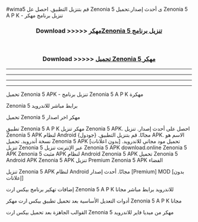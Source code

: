 #wima5 قم بتنزيل التطبيق. احصل عل Zenonia 5  ى أحدث إصدار.تحميل Zenonia 5  A P K - تنزيل برنامج مهكر



<div align="center">
<h3>Download >>>>> <a href="https://ar-sites.web.app/?ar= Zenonia 5 ">مهكرZenonia 5  تنزيل برنامج</a></h3><br>

<h3>Download >>>>> <a href="https://ar-sites.web.app/?ar= Zenonia 5 ">تحميل Zenonia 5  مهكر</a></h3>
</div>


----------------------------------------------------------

----------------------------------------------------------

----------------------------------------------------------

----------------------------------------------------------


تحميل Zenonia 5  APK - تنزيل برنامج Zenonia 5  A P K مهكرة

Zenonia 5  برابط مباشر للاندرويد

تحميل Zenonia 5  مهكر اخر اصدار

تطبيق Zenonia 5  A P K مهكر
تنزيل Zenonia 5  APK. احصل على أحدث إصدار.
تنزيل Zenonia 5  APK لنظام Android مجانًا.
قم بتنزيل التطبيق. {جودول} APK. الاسم هو نسخة أندرويد.
تحميل Zenonia 5  APK [بدون اعلانات]
تحميل مود مجاني للاندرويد.
تنزيل Zenonia 5  عبر الإنترنت
تنزيل Zenonia 5  APK
download.online Zenonia 5  APK
Zenonia 5  مثبت APK لنظام Android
Zenonia 5  APK
تحميل Zenonia 5  Android APK
Zenonia 5  APK تنزيل Premium
Zenonia 5  APK الفضاء

تنزيل Zenonia 5  APK لنظام Android مجانًا. أحدث إصدار [Premium] MOD [بدون إعلانات]

إضافات تهكير برنامج بيكس ارت Zenonia 5  A P K للاندرويد برابط مباشر مجانا

أدوات التعديل الأساسية بعد تحميل تطبيق بيكس ارت مهكر Zenonia 5  A P K مجانا

القوالب الجاهزة بعد تحميل بيكس ارت Zenonia 5  مهكر من ميديا فاير للاندرويد



